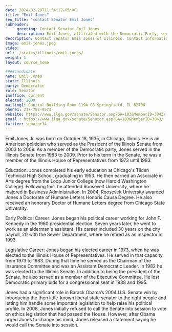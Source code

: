 ```yaml
---
date: 2024-02-29T11:54:12-05:00
title: "Emil Jones"
seo_title: "contact Senator Emil Jones"
subheader:
     greeting: Contact Senator Emil Jones
     description: Emil Jones, affiliated with the Democratic Party, serves as an American politician in the Illinois State Senate, representing District 14 since taking office in 2009.
description: Contact Senator Emil Jones of Illinois. Contact information for Emil Jones includes email address, phone number, and mailing address.
image: emil-jones.jpeg
video:
url:  /states/illinois/emil-jones/
weight: 1
layout: course_home

####candidate
name: Emil Jones
state: Illinois
party: Democratic
role: Senator
inoffice: current
elected: 2009
mailing1: Capitol Building Room 119A CB Springfield, IL 62706
phone1: 217-782-9573
website: https://www.ilga.gov/senate/Senator.asp?GA=103&MemberID=3043/
email : https://www.ilga.gov/senate/Senator.asp?GA=103&MemberID=3043/
twitter: senator14
---
```


Emil Jones Jr. was born on October 18, 1935, in Chicago, Illinois. He is an American politician who served as the President of the Illinois Senate from 2003 to 2009. As a member of the Democratic party, Jones served in the Illinois Senate from 1983 to 2009. Prior to his term in the Senate, he was a member of the Illinois House of Representatives from 1973 until 1983.

Education:
Jones completed his early education at Chicago's Tilden Technical High School, graduating in 1953. He then earned an Associate in Arts degree from the Loop Junior College (now Harold Washington College). Following this, he attended Roosevelt University, where he majored in Business Administration. In 2004, Roosevelt University awarded Jones a Doctorate of Humane Letters Honoris Causa Degree. He also received an honorary Doctor of Humane Letters degree from Chicago State University.

Early Political Career:
Jones began his political career working for John F. Kennedy in the 1960 presidential election. Seven years later, he went to work as an alderman's assistant. His career included 30 years on the city payroll, 20 with the Sewer Department, where he retired as an inspector in 1993.

Legislative Career:
Jones began his elected career in 1973, when he was elected to the Illinois House of Representatives. He served in that capacity from 1973 to 1983. During that time he served as the Chairman of the Insurance Committee and was an Assistant Democratic Leader. In 1982 he was elected to the Illinois Senate. In addition to being the president of the Senate, he also served as a member of the Executive Committee. He lost Democratic primary bids for a congressional seat in 1988 and 1995.

Jones had a significant role in Barack Obama’s 2004 U.S. Senate win by introducing the then little-known liberal state senator to the right people and letting him handle some important legislation to help raise his political profile. In 2008, Jones initially refused to call the Senate into session to vote on ethics legislation that had passed the House. However, after Obama urged Jones to change his mind, Jones released a statement saying he would call the Senate into session.
